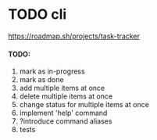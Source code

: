 # TODO cli
https://roadmap.sh/projects/task-tracker

#### TODO:
1. mark as in-progress
1. mark as done
1. add multiple items at once
1. delete multiple items at once
1. change status for multiple items at once
1. implement 'help' command
1. ?introduce command aliases
1. tests